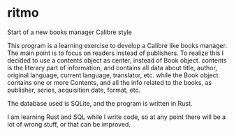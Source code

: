 # ritmo
 Start of a new books manager Calibre style

This program is a learning exercise to develop a Calibre like books manager.
The main point is to focus on readers instead of publishers.
To realize this I decided to use a contents object as center, instead of Book object.
contents is the literary part of information, and contains all data about title, author, original language, current language, translator, etc.
while the Book object contains one or more Contents, and all the info related to the books, as publisher, series, acquisition date, format, etc.

The database used is SQLite, and the program is written in Rust.

I am learning Rust and SQL while I write code, so at any point there will be a lot of wrong stuff, or that can be improved.
